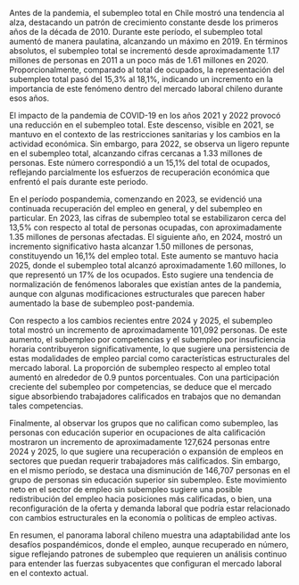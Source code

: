 Antes de la pandemia, el subempleo total en Chile mostró una tendencia al alza, destacando un patrón de crecimiento constante desde los primeros años de la década de 2010. Durante este período, el subempleo total aumentó de manera paulatina, alcanzando un máximo en 2019. En términos absolutos, el subempleo total se incrementó desde aproximadamente 1.17 millones de personas en 2011 a un poco más de 1.61 millones en 2020. Proporcionalmente, comparado al total de ocupados, la representación del subempleo total pasó del 15,3% al 18,1%, indicando un incremento en la importancia de este fenómeno dentro del mercado laboral chileno durante esos años.

El impacto de la pandemia de COVID-19 en los años 2021 y 2022 provocó una reducción en el subempleo total. Este descenso, visible en 2021, se mantuvo en el contexto de las restricciones sanitarias y los cambios en la actividad económica. Sin embargo, para 2022, se observa un ligero repunte en el subempleo total, alcanzando cifras cercanas a 1.33 millones de personas. Este número correspondió a un 15,1% del total de ocupados, reflejando parcialmente los esfuerzos de recuperación económica que enfrentó el país durante este periodo.

En el período pospandemia, comenzando en 2023, se evidenció una continuada recuperación del empleo en general, y del subempleo en particular. En 2023, las cifras de subempleo total se estabilizaron cerca del 13,5% con respecto al total de personas ocupadas, con aproximadamente 1.35 millones de personas afectadas. El siguiente año, en 2024, mostró un incremento significativo hasta alcanzar 1.50 millones de personas, constituyendo un 16,1% del empleo total. Este aumento se mantuvo hacia 2025, donde el subempleo total alcanzó aproximadamente 1.60 millones, lo que representó un 17% de los ocupados. Esto sugiere una tendencia de normalización de fenómenos laborales que existían antes de la pandemia, aunque con algunas modificaciones estructurales que parecen haber aumentado la base de subempleo post-pandemia.

Con respecto a los cambios recientes entre 2024 y 2025, el subempleo total mostró un incremento de aproximadamente 101,092 personas. De este aumento, el subempleo por competencias y el subempleo por insuficiencia horaria contribuyeron significativamente, lo que sugiere una persistencia de estas modalidades de empleo parcial como características estructurales del mercado laboral. La proporción de subempleo respecto al empleo total aumentó en alrededor de 0.9 puntos porcentuales. Con una participación creciente del subempleo por competencias, se deduce que el mercado sigue absorbiendo trabajadores calificados en trabajos que no demandan tales competencias.

Finalmente, al observar los grupos que no califican como subempleo, las personas con educación superior en ocupaciones de alta calificación mostraron un incremento de aproximadamente 127,624 personas entre 2024 y 2025, lo que sugiere una recuperación o expansión de empleos en sectores que puedan requerir trabajadores más calificados. Sin embargo, en el mismo período, se destaca una disminución de 146,707 personas en el grupo de personas sin educación superior sin subempleo. Este movimiento neto en el sector de empleo sin subempleo sugiere una posible redistribución del empleo hacia posiciones más calificadas, o bien, una reconfiguración de la oferta y demanda laboral que podría estar relacionado con cambios estructurales en la economía o políticas de empleo activas.

En resumen, el panorama laboral chileno muestra una adaptabilidad ante los desafíos pospandémicos, donde el empleo, aunque recuperado en número, sigue reflejando patrones de subempleo que requieren un análisis continuo para entender las fuerzas subyacentes que configuran el mercado laboral en el contexto actual.
